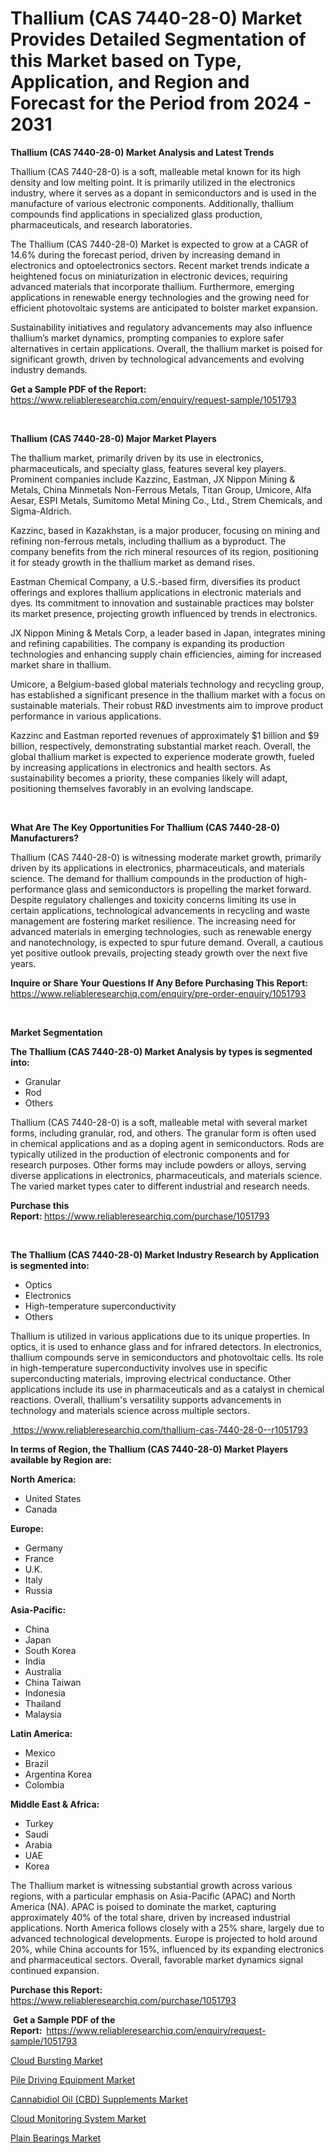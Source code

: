 <p><h1>Thallium (CAS 7440-28-0) Market Provides Detailed Segmentation of this Market based on Type, Application, and Region and Forecast for the Period from 2024 - 2031</h1></p><p><strong>Thallium (CAS 7440-28-0) Market Analysis and Latest Trends</strong></p>
<p><p>Thallium (CAS 7440-28-0) is a soft, malleable metal known for its high density and low melting point. It is primarily utilized in the electronics industry, where it serves as a dopant in semiconductors and is used in the manufacture of various electronic components. Additionally, thallium compounds find applications in specialized glass production, pharmaceuticals, and research laboratories.</p><p>The Thallium (CAS 7440-28-0) Market is expected to grow at a CAGR of 14.6% during the forecast period, driven by increasing demand in electronics and optoelectronics sectors. Recent market trends indicate a heightened focus on miniaturization in electronic devices, requiring advanced materials that incorporate thallium. Furthermore, emerging applications in renewable energy technologies and the growing need for efficient photovoltaic systems are anticipated to bolster market expansion.</p><p>Sustainability initiatives and regulatory advancements may also influence thallium’s market dynamics, prompting companies to explore safer alternatives in certain applications. Overall, the thallium market is poised for significant growth, driven by technological advancements and evolving industry demands.</p></p>
<p><strong>Get a Sample PDF of the Report:&nbsp;</strong> <a href="https://www.reliableresearchiq.com/enquiry/request-sample/1051793?utm_campaign=1141&utm_medium=2&utm_source=Github&utm_content=ia&utm_term=24102024&utm_id=thallium-cas-7440-28-0">https://www.reliableresearchiq.com/enquiry/request-sample/1051793</a></p>
<p>&nbsp;</p>
<p><strong>Thallium (CAS 7440-28-0) Major Market Players</strong></p>
<p><p>The thallium market, primarily driven by its use in electronics, pharmaceuticals, and specialty glass, features several key players. Prominent companies include Kazzinc, Eastman, JX Nippon Mining & Metals, China Minmetals Non-Ferrous Metals, Titan Group, Umicore, Alfa Aesar, ESPI Metals, Sumitomo Metal Mining Co., Ltd., Strem Chemicals, and Sigma-Aldrich.</p><p>Kazzinc, based in Kazakhstan, is a major producer, focusing on mining and refining non-ferrous metals, including thallium as a byproduct. The company benefits from the rich mineral resources of its region, positioning it for steady growth in the thallium market as demand rises.</p><p>Eastman Chemical Company, a U.S.-based firm, diversifies its product offerings and explores thallium applications in electronic materials and dyes. Its commitment to innovation and sustainable practices may bolster its market presence, projecting growth influenced by trends in electronics.</p><p>JX Nippon Mining & Metals Corp, a leader based in Japan, integrates mining and refining capabilities. The company is expanding its production technologies and enhancing supply chain efficiencies, aiming for increased market share in thallium.</p><p>Umicore, a Belgium-based global materials technology and recycling group, has established a significant presence in the thallium market with a focus on sustainable materials. Their robust R&D investments aim to improve product performance in various applications.</p><p>Kazzinc and Eastman reported revenues of approximately $1 billion and $9 billion, respectively, demonstrating substantial market reach. Overall, the global thallium market is expected to experience moderate growth, fueled by increasing applications in electronics and health sectors. As sustainability becomes a priority, these companies likely will adapt, positioning themselves favorably in an evolving landscape.</p></p>
<p>&nbsp;</p>
<p><strong>What Are The Key Opportunities For Thallium (CAS 7440-28-0) Manufacturers?</strong></p>
<p><p>Thallium (CAS 7440-28-0) is witnessing moderate market growth, primarily driven by its applications in electronics, pharmaceuticals, and materials science. The demand for thallium compounds in the production of high-performance glass and semiconductors is propelling the market forward. Despite regulatory challenges and toxicity concerns limiting its use in certain applications, technological advancements in recycling and waste management are fostering market resilience. The increasing need for advanced materials in emerging technologies, such as renewable energy and nanotechnology, is expected to spur future demand. Overall, a cautious yet positive outlook prevails, projecting steady growth over the next five years.</p></p>
<p><strong>Inquire or Share Your Questions If Any Before Purchasing This Report:</strong> <a href="https://www.reliableresearchiq.com/enquiry/pre-order-enquiry/1051793?utm_campaign=1141&utm_medium=2&utm_source=Github&utm_content=ia&utm_term=24102024&utm_id=thallium-cas-7440-28-0">https://www.reliableresearchiq.com/enquiry/pre-order-enquiry/1051793</a></p>
<p>&nbsp;</p>
<p><strong>Market Segmentation</strong></p>
<p><strong>The Thallium (CAS 7440-28-0) Market Analysis by types is segmented into:</strong></p>
<p><ul><li>Granular</li><li>Rod</li><li>Others</li></ul></p>
<p><p>Thallium (CAS 7440-28-0) is a soft, malleable metal with several market forms, including granular, rod, and others. The granular form is often used in chemical applications and as a doping agent in semiconductors. Rods are typically utilized in the production of electronic components and for research purposes. Other forms may include powders or alloys, serving diverse applications in electronics, pharmaceuticals, and materials science. The varied market types cater to different industrial and research needs.</p></p>
<p><strong>Purchase this Report:&nbsp;</strong><a href="https://www.reliableresearchiq.com/purchase/1051793?utm_campaign=1141&utm_medium=2&utm_source=Github&utm_content=ia&utm_term=24102024&utm_id=thallium-cas-7440-28-0">https://www.reliableresearchiq.com/purchase/1051793</a></p>
<p>&nbsp;</p>
<p><strong>The Thallium (CAS 7440-28-0) Market Industry Research by Application is segmented into:</strong></p>
<p><ul><li>Optics</li><li>Electronics</li><li>High-temperature superconductivity</li><li>Others</li></ul></p>
<p><p>Thallium is utilized in various applications due to its unique properties. In optics, it is used to enhance glass and for infrared detectors. In electronics, thallium compounds serve in semiconductors and photovoltaic cells. Its role in high-temperature superconductivity involves use in specific superconducting materials, improving electrical conductance. Other applications include its use in pharmaceuticals and as a catalyst in chemical reactions. Overall, thallium's versatility supports advancements in technology and materials science across multiple sectors.</p></p>
<p><a href="https://www.reliableresearchiq.com/thallium-cas-7440-28-0--r1051793?utm_campaign=1141&utm_medium=2&utm_source=Github&utm_content=ia&utm_term=24102024&utm_id=thallium-cas-7440-28-0">&nbsp;https://www.reliableresearchiq.com/thallium-cas-7440-28-0--r1051793</a></p>
<p><strong>In terms of Region, the Thallium (CAS 7440-28-0) Market Players available by Region are:</strong></p>
<p>
    <p> <strong> North America: </strong>
        <ul>
            <li>United States</li>
            <li>Canada</li>
        </ul>
        </p> 
    <p> <strong> Europe: </strong>
        <ul>
            <li>Germany</li>
            <li>France</li>
            <li>U.K.</li>
            <li>Italy</li>
            <li>Russia</li>
        </ul>
        </p> 
    <p> <strong> Asia-Pacific: </strong>
        <ul>
            <li>China</li>
            <li>Japan</li>
            <li>South Korea</li>
            <li>India</li>
            <li>Australia</li>
            <li>China Taiwan</li>
            <li>Indonesia</li>
            <li>Thailand</li>
            <li>Malaysia</li>
        </ul>
        </p> 
    <p> <strong> Latin America: </strong>
        <ul>
            <li>Mexico</li>
            <li>Brazil</li>
            <li>Argentina Korea</li>
            <li>Colombia</li>
        </ul>
        </p> 
    <p> <strong> Middle East & Africa: </strong>
        <ul>
            <li>Turkey</li>
            <li>Saudi</li>
            <li>Arabia</li>
            <li>UAE</li>
            <li>Korea</li>
        </ul>
    </p>
    </p>
<p><p>The Thallium market is witnessing substantial growth across various regions, with a particular emphasis on Asia-Pacific (APAC) and North America (NA). APAC is poised to dominate the market, capturing approximately 40% of the total share, driven by increased industrial applications. North America follows closely with a 25% share, largely due to advanced technological developments. Europe is projected to hold around 20%, while China accounts for 15%, influenced by its expanding electronics and pharmaceutical sectors. Overall, favorable market dynamics signal continued expansion.</p></p>
<p><strong>Purchase this Report: </strong><a href="https://www.reliableresearchiq.com/purchase/1051793?utm_campaign=1141&utm_medium=2&utm_source=Github&utm_content=ia&utm_term=24102024&utm_id=thallium-cas-7440-28-0">https://www.reliableresearchiq.com/purchase/1051793</a></p>
<p>&nbsp;<strong>Get a Sample PDF of the Report:&nbsp;&nbsp;</strong><a href="https://www.reliableresearchiq.com/enquiry/request-sample/1051793?utm_campaign=1141&utm_medium=2&utm_source=Github&utm_content=ia&utm_term=24102024&utm_id=thallium-cas-7440-28-0">https://www.reliableresearchiq.com/enquiry/request-sample/1051793</a></p>
<p><strong></strong></p>
<p><p><a href="https://www.linkedin.com/pulse/analyzing-global-cloud-bursting-market-growth-prospects-future-w959e?utm_campaign=1141&utm_medium=2&utm_source=Github&utm_content=ia&utm_term=24102024&utm_id=thallium-cas-7440-28-0">Cloud Bursting Market</a></p><p><a href="https://issuu.com/reportprime-2/docs/pile-driving-equipment-market-size-_2d8f6978b3e79a?utm_campaign=1141&utm_medium=2&utm_source=Github&utm_content=ia&utm_term=24102024&utm_id=thallium-cas-7440-28-0">Pile Driving Equipment Market</a></p><p><a href="https://github.com/anitrabixvburgie/Market-Research-Report-List-1/blob/main/cannabidiol-oil-cbd-supplements-market.md?utm_campaign=1141&utm_medium=2&utm_source=Github&utm_content=ia&utm_term=24102024&utm_id=thallium-cas-7440-28-0">Cannabidiol Oil (CBD) Supplements Market</a></p><p><a href="https://www.linkedin.com/pulse/cloud-monitoring-system-market-analysis-product-segmentation-evtge?utm_campaign=1141&utm_medium=2&utm_source=Github&utm_content=ia&utm_term=24102024&utm_id=thallium-cas-7440-28-0">Cloud Monitoring System Market</a></p><p><a href="https://issuu.com/reportprime-2/docs/plain-bearings-market-size-2030.ppt_0174a816bb9064?utm_campaign=1141&utm_medium=2&utm_source=Github&utm_content=ia&utm_term=24102024&utm_id=thallium-cas-7440-28-0">Plain Bearings Market</a></p></p>